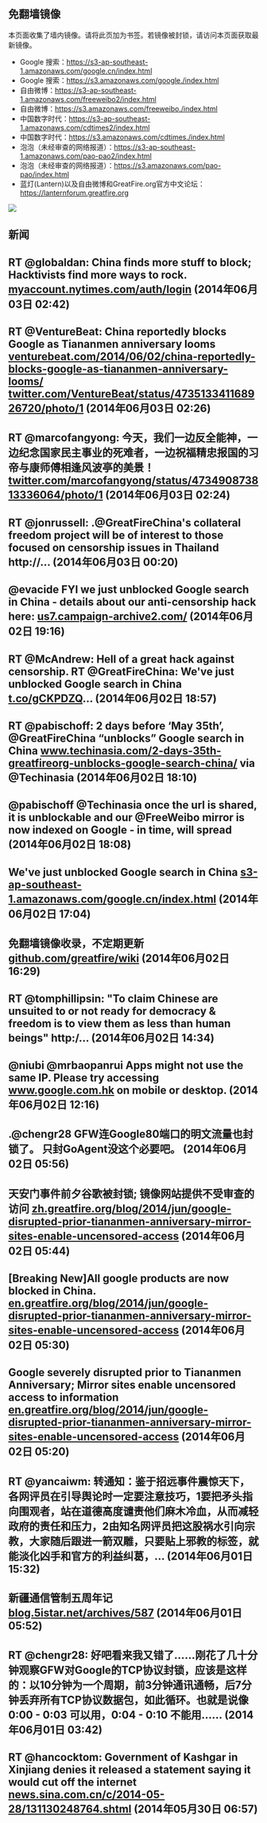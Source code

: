 ## 免翻墙镜像
本页面收集了墙内镜像。请将此页加为书签。若镜像被封锁，请访问本页面获取最新镜像。
* Google 搜索：https://s3-ap-southeast-1.amazonaws.com/google.cn/index.html
* Google 搜索：https://s3.amazonaws.com/google./index.html    
* 自由微博：https://s3-ap-southeast-1.amazonaws.com/freeweibo2/index.html
* 自由微博：https://s3.amazonaws.com/freeweibo./index.html
* 中国数字时代：https://s3-ap-southeast-1.amazonaws.com/cdtimes2/index.html
* 中国数字时代：https://s3.amazonaws.com/cdtimes./index.html
* 泡泡（未经审查的网络报道）：https://s3-ap-southeast-1.amazonaws.com/pao-pao2/index.html
* 泡泡（未经审查的网络报道）：https://s3.amazonaws.com/pao-pao/index.html
* 蓝灯(Lantern)以及自由微博和GreatFire.org官方中文论坛：https://lanternforum.greatfire.org

<img src="https://raw.githubusercontent.com/greatfire/z/master/logos.gif" />

## 新闻
RT @globaldan: China finds more stuff to block; Hacktivists find more ways to rock. <a href="https://myaccount.nytimes.com/auth/login?URI=http%3A%2F%2Fwww.nytimes.com%2F2014%2F06%2F03%2Fbusiness%2Fchinas-battle-against-google-heats-up.html%3F_r%3D5&REFUSE_COOKIE_ERROR=SHOW_ERROR">myaccount.nytimes.com/auth/login</a> (2014年06月03日 02:42)
 ---
RT @VentureBeat: China reportedly blocks Google as Tiananmen anniversary looms <a href="http://venturebeat.com/2014/06/02/china-reportedly-blocks-google-as-tiananmen-anniversary-looms/">venturebeat.com/2014/06/02/china-reportedly-blocks-google-as-tiananmen-anniversary-looms/</a> <a href="https://twitter.com/VentureBeat/status/473513341168926720/photo/1">twitter.com/VentureBeat/status/473513341168926720/photo/1</a> (2014年06月03日 02:26)
 ---
RT @marcofangyong: 今天，我们一边反全能神，一边纪念国家民主事业的死难者，一边祝福精忠报国的习帝与康师傅相逢风波亭的美景！ <a href="https://twitter.com/marcofangyong/status/473490873813336064/photo/1">twitter.com/marcofangyong/status/473490873813336064/photo/1</a> (2014年06月03日 02:24)
 ---
RT @jonrussell: .@GreatFireChina's collateral freedom project will be of interest to those focused on censorship issues in Thailand http://… (2014年06月03日 00:20)
 ---
@evacide FYI we just unblocked Google search in China - details about our anti-censorship hack here: <a href="http://us7.campaign-archive2.com/?u=854fca58782082e0cbdf204a0&id=6f3dda1ae7&e=326c493581">us7.campaign-archive2.com/</a> (2014年06月02日 19:16)
 ---
RT @McAndrew: Hell of a great hack against censorship. RT @GreatFireChina: We've just unblocked Google search in China <a href="https://t.co/gCKPDZQ">t.co/gCKPDZQ</a>… (2014年06月02日 18:57)
 ---
RT @pabischoff: 2 days before ‘May 35th’, @GreatFireChina “unblocks” Google search in China <a href="http://www.techinasia.com/2-days-35th-greatfireorg-unblocks-google-search-china/">www.techinasia.com/2-days-35th-greatfireorg-unblocks-google-search-china/</a> via @Techinasia (2014年06月02日 18:10)
 ---
@pabischoff @Techinasia once the url is shared, it is unblockable and our @FreeWeibo mirror is now indexed on Google - in time, will spread (2014年06月02日 18:08)
 ---
We've just unblocked Google search in China <a href="https://s3-ap-southeast-1.amazonaws.com/google.cn/index.html">s3-ap-southeast-1.amazonaws.com/google.cn/index.html</a> (2014年06月02日 17:04)
 ---
免翻墙镜像收录，不定期更新 <a href="https://github.com/greatfire/wiki">github.com/greatfire/wiki</a> (2014年06月02日 16:29)
 ---
RT @tomphillipsin: "To claim Chinese are unsuited to or not ready for democracy &amp; freedom is to view them as less than human beings" http:/… (2014年06月02日 14:34)
 ---
@niubi @mrbaopanrui Apps might not use the same IP. Please try accessing <a href="http://www.google.com.hk">www.google.com.hk</a> on mobile or desktop. (2014年06月02日 12:16)
 ---
.@chengr28 GFW连Google80端口的明文流量也封锁了。 只封GoAgent没这个必要吧。 (2014年06月02日 05:56)
 ---
天安门事件前夕谷歌被封锁; 镜像网站提供不受审查的访问 <a href="https://zh.greatfire.org/blog/2014/jun/google-disrupted-prior-tiananmen-anniversary-mirror-sites-enable-uncensored-access">zh.greatfire.org/blog/2014/jun/google-disrupted-prior-tiananmen-anniversary-mirror-sites-enable-uncensored-access</a> (2014年06月02日 05:44)
 ---
[Breaking New]All google products are now blocked in China. <a href="https://en.greatfire.org/blog/2014/jun/google-disrupted-prior-tiananmen-anniversary-mirror-sites-enable-uncensored-access">en.greatfire.org/blog/2014/jun/google-disrupted-prior-tiananmen-anniversary-mirror-sites-enable-uncensored-access</a> (2014年06月02日 05:30)
 ---
Google severely disrupted prior to Tiananmen Anniversary; Mirror sites enable uncensored access to information <a href="https://en.greatfire.org/blog/2014/jun/google-disrupted-prior-tiananmen-anniversary-mirror-sites-enable-uncensored-access">en.greatfire.org/blog/2014/jun/google-disrupted-prior-tiananmen-anniversary-mirror-sites-enable-uncensored-access</a> (2014年06月02日 05:20)
 ---
RT @yancaiwm: 转通知：鉴于招远事件震惊天下，各网评员在引导舆论时一定要注意技巧，1要把矛头指向围观者，站在道德高度谴责他们麻木冷血，从而减轻政府的责任和压力，2由知名网评员把这股祸水引向宗教，大家随后跟进一箭双雕，只要贴上邪教的标签，就能淡化凶手和官方的利益纠葛，… (2014年06月01日 15:32)
 ---
新疆通信管制五周年记 <a href="http://blog.5istar.net/archives/587">blog.5istar.net/archives/587</a> (2014年06月01日 05:52)
 ---
RT @chengr28: 好吧看来我又错了……刚花了几十分钟观察GFW对Google的TCP协议封锁，应该是这样的：以10分钟为一个周期，前3分钟通讯通畅，后7分钟丢弃所有TCP协议数据包，如此循环。也就是说像 0:00 - 0:03 可以用，0:04 - 0:10 不能用…… (2014年06月01日 03:42)
 ---
RT @hancocktom: Government of Kashgar in Xinjiang denies it released a statement saying it would cut off the internet <a href="http://news.sina.com.cn/c/2014-05-28/131130248764.shtml?bsh_bid=416061313&utm_content=buffer88b09&utm_medium=social&utm_source=twitter.com&utm_campaign=buffer">news.sina.com.cn/c/2014-05-28/131130248764.shtml</a> (2014年05月30日 06:57)
 ---
